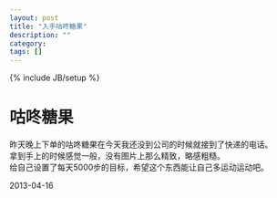 ```yaml
---
layout: post
title: "入手咕咚糖果"
description: ""
category: 
tags: []
---
```

{% include JB/setup %}

咕咚糖果
===
昨天晚上下单的咕咚糖果在今天我还没到公司的时候就接到了快递的电话。  
拿到手上的时候感觉一般，没有图片上那么精致，略感粗糙。  
给自己设置了每天5000步的目标，希望这个东西能让自己多运动运动吧。

2013-04-16